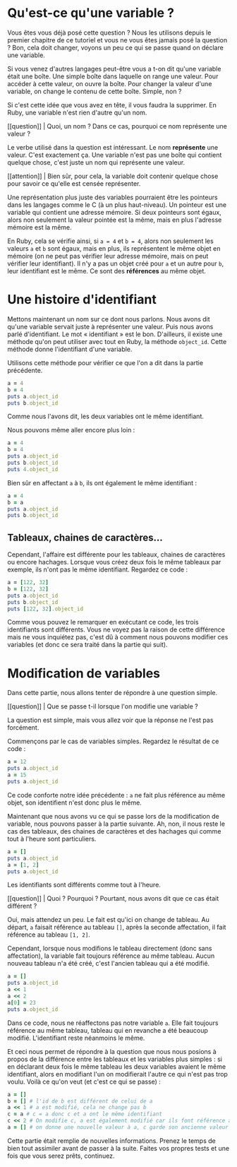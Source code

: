 # Qu'est-ce qu'une variable ?

Vous êtes vous déjà posé cette question ? Nous les utilisons depuis le premier chapitre de ce tutoriel et vous ne vous êtes jamais posé la question ? Bon, cela doit changer, voyons un peu ce qui se passe quand on déclare une variable. 

Si vous venez d'autres langages peut-être vous a t-on dit qu'une variable était une boîte. Une simple boîte dans laquelle on range une valeur. Pour accéder à cette valeur, on ouvre la boîte. Pour changer la valeur d'une variable, on change le contenu de cette boîte. Simple, non ?

Si c'est cette idée que vous avez en tête, il vous faudra la supprimer. En Ruby, une variable n'est rien d'autre qu'un nom.

[[question]]
| Quoi, un nom ? Dans ce cas, pourquoi ce nom représente une valeur ?

Le verbe utilisé dans la question est intéressant. Le nom **représente** une valeur. C'est exactement ça. Une variable n'est pas une boîte qui contient quelque chose, c'est juste un nom qui représente une valeur. 

[[attention]]
| Bien sûr, pour cela, la variable doit contenir quelque chose pour savoir ce qu'elle est censée représenter.

Une représentation plus juste des variables pourraient être les pointeurs dans les langages comme le C (à un plus haut-niveau). Un pointeur est une variable qui contient une adresse mémoire. Si deux pointeurs sont égaux, alors non seulement la valeur pointée est la même, mais en plus l'adresse mémoire est la même. 

En Ruby, cela se vérifie ainsi, si `a = 4` et `b = 4`, alors non seulement les valeurs `a` et `b` sont égaux, mais en plus, ils représentent le même objet en mémoire (on ne peut pas vérifier leur adresse mémoire, mais on peut vérifier leur identifiant). Il n'y a pas un objet créé pour `a` et un autre pour `b`, leur identifiant est le même. Ce sont des **références** au même objet. 

# Une histoire d'identifiant

Mettons maintenant un nom sur ce dont nous parlons. Nous avons dit qu'une variable servait juste à représenter une valeur. Puis nous avons parlé d'identifiant. Le mot « identifiant » est le bon. D'ailleurs, il existe une méthode qu'on peut utiliser avec tout en Ruby, la méthode `object_id`. Cette méthode donne l'identifiant d'une variable. 

Utilisons cette méthode pour vérifier ce que l'on a dit dans la partie précédente.

```ruby
a = 4
b = 4
puts a.object_id
puts b.object_id
``` 

Comme nous l'avons dit, les deux variables ont le même identifiant. 

Nous pouvons même aller encore plus loin :

```ruby
a = 4
b = 4
puts a.object_id
puts b.object_id
puts 4.object_id
```

Bien sûr en affectant `a` à `b`, ils ont également le même identifiant :

```ruby
a = 4
b = a
puts a.object_id
puts b.object_id
```

## Tableaux, chaines de caractères...

Cependant, l'affaire est différente pour les tableaux, chaines de caractères ou encore hachages. Lorsque vous créez deux fois le même tableaux par exemple, ils n'ont pas le même identifiant. Regardez ce code :

```ruby
a = [122, 32]
b = [122, 32]
puts a.object_id
puts b.object_id
puts [122, 32].object_id
```

Comme vous pouvez le remarquer en exécutant ce code, les trois identifiants sont différents. Vous ne voyez pas la raison de cette différence mais ne vous inquiétez pas, c'est dû à comment nous pouvons modifier ces variables (et donc ce sera traité dans la partie qui suit).
 
# Modification de variables

Dans cette partie, nous allons tenter de répondre à une question simple.

[[question]]
| Que se passe t-il lorsque l'on modifie une variable ?

La question est simple, mais vous allez voir que la réponse ne l'est pas forcément.

Commençons par le cas de variables simples. Regardez le résultat de ce code :

```ruby
a = 12
puts a.object_id
a = 15
puts a.object_id
```

Ce code conforte notre idée précédente : `a` ne fait plus référence au même objet, son identifient n'est donc plus le même. 

Maintenant que nous avons vu ce qui se passe lors de la modification de variable, nous pouvons passer à la partie suivante. Ah, non, il nous reste le cas des tableaux, des chaines de caractères et des hachages qui comme tout à l'heure sont particuliers. 

```ruby
a = []
puts a.object_id
a = [1, 2]
puts a.object_id 
```

Les identifiants sont différents comme tout à l'heure.

[[question]]
| Quoi ? Pourquoi ? Pourtant, nous avons dit que ce cas était différent ?

Oui, mais attendez un peu. Le fait est qu'ici on change de tableau. Au départ, `a` faisait référence au tableau `[]`, après la seconde affectation, il fait référence au tableau `[1, 2]`. 

Cependant, lorsque nous modifions le tableau directement (donc sans affectation), la variable fait toujours référence au même tableau. Aucun nouveau tableau n'a été créé, c'est l'ancien tableau qui a été modifié.

```ruby
a = []
puts a.object_id
a << 1
a << 2
a[0] = 23
puts a.object_id 
```

Dans ce code, nous ne réaffectons pas notre variable `a`. Elle fait toujours référence au même tableau, tableau qui en revanche a été beaucoup modifié. L'identifiant reste néanmoins le même.

Et ceci nous permet de répondre à la question que nous nous posions à propos de la différence entre les tableaux et les variables plus simples : si en déclarant deux fois le même tableau les deux variables avaient le même identifiant, alors en modifiant l'un on modifierait l'autre ce qui n'est pas trop voulu. Voilà ce qu'on veut (et c'est ce qui se passe) :

```ruby
a = []
b = [] # l'id de b est différent de celui de a
a << 1 # a est modifié, cela ne change pas b
c = a # c = a donc c et a ont le même identifiant
c << 2 # On modifie c, a est également modifié car ils font référence au même tableau
a = [] # on donne une nouvelle valeur à a, c garde son ancienne valeur par contre
```

Cette partie était remplie de nouvelles informations. Prenez le temps de bien tout assimiler avant de passer à la suite. Faites vos propres tests et une fois que vous serez prêts, continuez.